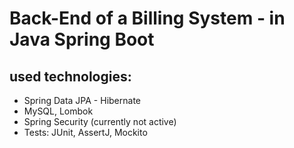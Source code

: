 # Back-End of a Billing System - in Java Spring Boot

## used technologies:
* Spring Data JPA - Hibernate
* MySQL, Lombok
* Spring Security (currently not active)
* Tests: JUnit, AssertJ, Mockito
